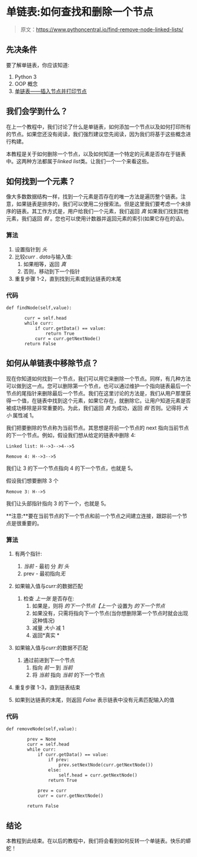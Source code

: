 # 单链表:如何查找和删除一个节点

> 原文：<https://www.pythoncentral.io/find-remove-node-linked-lists/>

## 先决条件

要了解单链表，你应该知道:

1.  Python 3
2.  OOP 概念
3.  [单链表——插入节点并打印节点](https://www.pythoncentral.io/singly-linked-list-insert-node/)

## 我们会学到什么？

在上一个教程中，我们讨论了什么是单链表，如何添加一个节点以及如何打印所有的节点。如果您还没有阅读，我们强烈建议您先阅读，因为我们将基于这些概念进行构建。

本教程是关于如何删除一个节点，以及如何知道一个特定的元素是否存在于链表中。这两种方法都属于*linked list*类。让我们一个一个来看这些。

## 如何找到一个元素？

像大多数数据结构一样，找到一个元素是否存在的唯一方法是遍历整个链表。注意，如果链表是排序的，我们可以使用二分搜索法。但是这里我们要考虑一个未排序的链表。其工作方式是，用户给我们一个元素，我们返回 *真* 如果我们找到其他元素，我们返回 *假* 。您也可以使用计数器并返回元素的索引(如果它存在的话)。

### 算法

1.  设置指针到 *头*
2.  比较*curr . data*与输入值:
    1.  如果相等，返回 *真*
    2.  否则，移动到下一个指针
3.  重复步骤 1-2，直到找到元素或到达链表的末尾

### 代码

```
def findNode(self,value):

       curr = self.head
       while curr:
           if curr.getData() == value:
               return True
           curr = curr.getNextNode()
       return False
```

## 如何从单链表中移除节点？

现在你知道如何找到一个节点，我们可以用它来删除一个节点。同样，有几种方法可以做到这一点。您可以删除第一个节点，也可以通过维护一个指向链表最后一个节点的尾指针来删除最后一个节点。我们在这里讨论的方法是，我们从用户那里获得一个值，在链表中找到这个元素，如果它存在，就删除它。让用户知道元素是否被成功移除是非常重要的。为此，我们返回 *真* 为成功，返回 *假* 否则。记得将 *大小* 属性减 1。

我们把要删除的节点称为当前节点。其思想是将前一个节点的 next 指向当前节点的下一个节点。例如，假设我们想从给定的链表中删除 4:

```
Linked list: H-->3-->4-->5 

Remove 4: H-->3-->5 
```

我们让 3 的下一个节点指向 4 的下一个节点，也就是 5。

假设我们想要删除 3 个

```
Remove 3: H-->5
```

我们让头部指针指向 3 的下一个，也就是 5。

**注意:**要在当前节点的下一个节点和前一个节点之间建立连接，跟踪前一个节点是很重要的。

### 算法

1.  有两个指针:
    1.  *当前 -* 最初 分 *到 头*
    2.  prev - 最初指向*无*

2.  如果输入值与*curr*:的数据匹配
    1.  检查 *上一张* 是否存在:
        1.  如果是，则将 *的下一个节点【上一个* 设置为 *的下一个节点*
        2.  如果没有，只需将指向下一个节点(当你想删除第一个节点时就会出现这种情况)
        3.  减量 *大小* 减 1
        4.  返回*真实 *
3.  如果输入值与*curr*:的数据不匹配
    1.  通过前进到下一个节点
        1.  指向 *前一* 到 *当前*
        2.  将 *当前* 指向 *当前* 的下一个节点
4.  重复步骤 1-3，直到链表结束
5.  如果到达链表的末尾，则返回 *False* 表示链表中没有元素匹配输入的值

### 代码

```
def removeNode(self,value):

        prev = None
        curr = self.head
        while curr:
            if curr.getData() == value:
                if prev:
                    prev.setNextNode(curr.getNextNode())
                else:
                    self.head = curr.getNextNode()
                return True

            prev = curr
            curr = curr.getNextNode()

        return False
```

## 结论

本教程到此结束。在以后的教程中，我们将会看到如何反转一个单链表。快乐的蟒蛇！